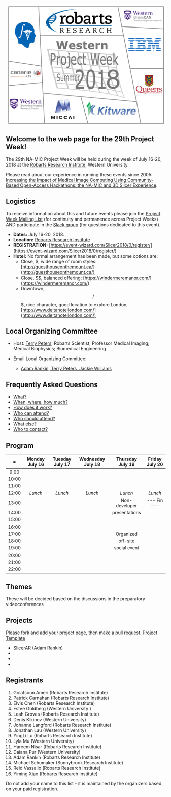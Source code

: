 ![PW29](PW29.png)
## Welcome to the web page for the 29th Project Week!
The 29th NA-MIC Project Week will be held during the week of July 16-20, 2018 at the [Robarts Research Institute](http://www.robarts.ca/), Western University.

Please read about our experience in running these events since 2005: [Increasing the Impact of Medical Image Computing Using
Community-Based Open-Access Hackathons: the NA-MIC and 3D Slicer Experience](http://www.spl.harvard.edu/publications/item/view/3004).

## Logistics

To receive information about this and future events please join the [Project Week Mailing List](https://public.kitware.com/mailman/listinfo/na-mic-project-week) (for continuity and permanence across Project Weeks) AND participate in the [Slack group](https://join.slack.com/t/spww/shared_invite/enQtMzEwMjA0MDc3ODc5LTc1NDg0MzdlZjE1NmExNzgyNmY5ZmJhZTZkYjc1MmMzMjgxZDdhMjU2ZDIyMTZhODc4YjFmYWNiZjQyNDYwMjU) (for questions dedicated to this event).

+ **Dates:** July 16-20, 2018.
+ **Location:** [Robarts Research Institute](https://www.google.ca/maps/@43.0113638,-81.2738561,3a,75y,340.63h,93.84t/data=!3m6!1e1!3m4!1sqB04BofO2fkNxgxlzynSRA!2e0!7i13312!8i6656)
+ **REGISTRATION:** [https://event-wizard.com/Slicer2018/0/register/](https://event-wizard.com/Slicer2018/0/register/)
+ **Hotel:** No formal arrangement has been made, but some options are:
  + Close, $, wide range of room styles: [http://guesthouseonthemount.ca/](http://guesthouseonthemount.ca/)
  + Close, $$, balanced offering: [https://windermeremanor.com/](https://windermeremanor.com/)
  + Downtown, $$/$$$, nice character, good location to explore London, [http://www.deltahotellondon.com/](http://www.deltahotellondon.com/)

## Local Organizing Committee
 
- Host: [Terry Peters](http://www.robarts.ca/terry-peters), Robarts Scientist; Professor Medical Imaging; Medical Biophysics; Biomedical Engineering

- Email Local Organizing Committee:
  - [Adam Rankin, Terry Peters, Jackie Williams](mailto:arankin@robarts.ca,tpeters@robarts.ca,jwilliams@robarts.ca?cc=tkapur@bwh.harvard.edu&subject=ProjectWeek28)

## Frequently Asked Questions

+ [What?](../README.md#what)
+ [When, where, how much?](../README.md#when-where-how-much)
+ [How does it work?](../README.md#how-does-it-work)
+ [Who can attend?](../README.md#who-can-attend)
+ [Who should attend?](../README.md#who-should-attend)
+ [What else?](../README.md#what-else)
+ [Who to contact?](../README.md#who-to-contact)

## Program
|   =    |Monday July 16 | Tuesday July 17 | Wednesday July 18 | Thursday July 19 | Friday July 20
|:---:   |     :---:     |     :---:       |     :---:         |     :---:        |     :---:    
|9:00    |               |                 |                   |                  |
|10:00   |               |                 |                   |                  |
|11:00   |               |                 |                   |                  |
|12:00   |    *Lunch*    |    *Lunch*      |    *Lunch*        |     *Lunch*      |    *Lunch*
|13:00   |               |                 |                   |   Non-developer  |    --- Fin ---
|14:00   |               |                 |                   |   presentations  |
|15:00   |               |                 |                   |                  |
|16:00   |               |                 |                   |                  |
|17:00   |               |                 |                   |     Organized    |
|18:00   |               |                 |                   |     off-site     |
|19:00   |               |                 |                   |    social event  |
|20:00   |               |                 |                   |                  |
|21:00   |               |                 |                   |                  |
|22:00   |               |                 |                   |                  |


## Themes
These will be decided based on the discussions in the preparatory videoconferences


## Projects <a name="ProjectsList"/>
Please fork and add your project page, then make a pull request.
[Project Template](./Projects/Template/README.md)

+ [SlicerAR](./Projects/SlicerAR.md) (Adam Rankin)
+ 
+ 
+ 

## Registrants
1. Golafsoun Ameri (Robarts Research Institute)
1. Patrick Carnahan (Robarts Research Institute)
1. Elvis Chen (Robarts Research Institute)
1. Estee Goldberg (Western University )
1. Leah Groves (Robarts Research Institute)
1. Denis Kikinov (Western University)
1. Johanne Langford (Robarts Research Institute)
1. Jonathan Lau (Western University)
1. YingLi Lu (Robarts Research Institute)
1. Lyla Mu (Western University)
1. Hareem Nisar (Robarts Research Institute)
1. Daiana Pur (Western University)
1. Adam Rankin (Robarts Research Institute)
1. Michael Schumaker (Sunnybrook Research Institute)
1. Reid Vassallo (Robarts Research Institute)
1. Yiming Xiao (Robarts Research Institute)

Do not add your name to this list - it is maintained by the organizers based on your paid registration.
